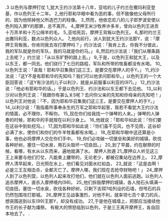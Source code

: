 .3 
以色列与摩押打仗 
1_犹大王约沙法第十八年，亚哈的儿子约兰在撒玛利亚登基，作以色列王十二年。 2_他行耶和华眼中看为恶的事，但不致像他父母所行的，因为他除掉他父所造巴力的柱像。 3_然而，他依恋尼八的儿子耶罗波安使以色列陷入罪Y的那罪，总不离开。 
4_摩押王米沙牧养许多羊，曾向以色列王进贡十万羔羊和十万公绵羊的毛。 5_亚哈死后，摩押王背叛以色列王。 6_那时约兰王出撒玛利亚，数点以色列众人。 7_他向前行，派人到犹大王约沙法那Y，说：「摩押王背叛我，你肯同我去攻打摩押吗？」约沙法说：「我肯上去，你我不分彼此，我的军队就是你的军队，我的马就是你的马。」 8_然后约沙法说：「我们从哪条路上去呢？」约兰说：「从以东旷野的路上去。」 
9_于是，以色列王和犹大王，以及以东王，都一同去。他们绕行了七日的路程，军队和所带的牲畜都没有水喝。 10_以色列王说：「哀哉！耶和华召集我们这三王，是要交在摩押人的手Y。」 11_约沙法说：「这Y不是有耶和华的先知吗？我们可以他求问耶和华。」以色列王的一个大臣回答说：「这Y有沙法的儿子以利沙，就是从前服事以利亚的(97)。」 12_约沙法说：「他必有耶和华的话。」于是以色列王、约沙法和以东王都下去见他。 
13_以利沙对以色列王说：「我跟你有甚么关S呢？去问你父亲的先知和你母亲的先知吧！」以色列王对他说：「不，因为耶和华召集我们这三王，是要交在摩押人的手Y。」 14_以利沙说：「我指着所事奉永生的万军之耶和华起誓，我若不看犹大王约沙法的情面，必不理你，不睬你。 15_现在你们给我找一个弹琴的人来。」弹琴的人弹奏的时候，耶和华的手就按在以利沙身上。 16_他就说：「耶和华如此说：『你们要在这谷中到处挖沟。』 17_因为耶和华如此说：『你们虽不见风，也不见雨，这谷却必满了水，使你们和你们的牛羊牲畜都有水喝。』 18_在耶和华眼中这还算是小事，他也必将摩押人交在你们手中。 19_你们必攻破一切堡垒和美好的城镇，砍伐各种好树，塞住一切水泉，用石头毁坏一切良田。」 20_到了早晨，约在献祭的时候，看哪，有水从以东而来，遍地就满了水。 
摩押人败遁 
21_摩押众人听见这三王上来要与他们打仗，凡能束上腰带的，无论老少，都被召集站在边界上。 22_摩押人清早起来，日光照在水上，他们看见对面水红如血， 23_就说：「这是血啊！必是三王互相击杀，全都灭亡了。摩押人哪，我们现在去抢夺财物吧！」 24_摩押人到了以色列营，以色列人起来攻打他们，他们就在以色列人面前逃跑。以色列人追杀摩押人，直杀入摩押境内(98)。 25_他们拆毁摩押的城镇，各人抛石头填满一切良田，塞住一切水泉，砍伐各种好树，只剩下吉珥?哈列设的石墙，但甩石的兵仍然包围攻打那城。 26_摩押王见战事激烈，对他不利，就率领七百个拿刀的兵，想突围逃到以东(99)王那Y，却没有成功。 27_于是他在城墙上，把那应当接续他作王的长子献为燔祭。 有极大的愤怒临到以色列，于是三王离开摩押王，各自回本地去了。 
.